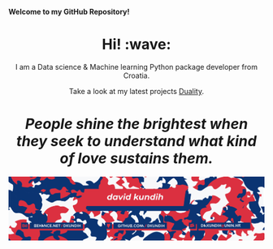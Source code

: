 **Welcome to my GitHub Repository!**

<h1 align='center'> Hi! :wave:</h1>
<p align='center'>
I am a Data science & Machine learning Python package developer from Croatia.
</p>
<p align='center'>Take a look at my latest projects <a href="https://github.com/dkundih/duality">Duality</a>.</p>

<h1 align='center'><i>People shine the brightest when they seek to understand what kind of love sustains them.</i></h1>

<img src="/.logistics/BLUERED_GHiLI.jpg"/>
